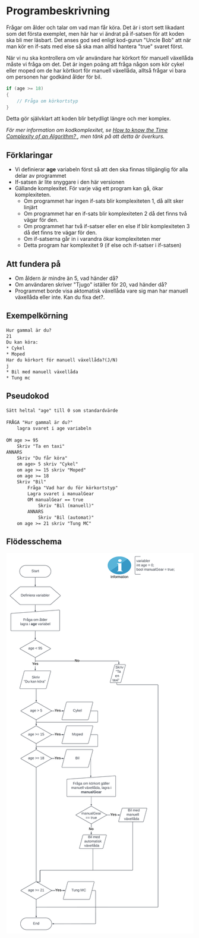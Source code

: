 ﻿# Programbeskrivning
Frågar om ålder och talar om vad man får köra. Det är i stort 
sett likadant som det första exemplet, men här har vi ändrat
på if-satsen för att koden ska bli mer läsbart. Det anses god sed
enligt kod-gurun "Uncle Bob" att när man kör en if-sats med else 
så ska man alltid hantera "true" svaret först.

När vi nu ska kontrollera om vår användare har körkort för manuell 
växellåda måste vi fråga om det. Det är ingen poäng att fråga någon 
som kör cykel eller moped om de har körtkort för manuell växellåda, 
alltså frågar vi bara om personen har godkänd ålder för bil.

```cs
if (age >= 18)
{
	// Fråga om körkortstyp
}
```

Detta gör självklart att koden blir betydligt längre och mer komplex.

*För mer information om kodkomplexitet, se [How to know the Time Complexity of an Algorithm?
](https://www.lancaster.ac.uk/stor-i-student-sites/lidia-andre/2021/04/27/time-complexity-whats-that/), men tänk på att detta är överkurs.*

## Förklaringar
+ Vi definierar **age** variabeln först så att den ska finnas tillgänglig för alla delar av programmet
+ If-satsen är lite snyggare i den här versionen
+ Gällande komplexitet. För varje väg ett program kan gå, ökar komplexiteten.
  + Om programmet har ingen if-sats blir komplexiteten 1, då allt sker linjärt
  + Om programmet har en if-sats blir komplexiteten 2 då det finns två vägar för den. 
  + Om programmet har två if-satser eller en else if blir komplexiteten 3 då det finns tre vägar för den. 
  + Om if-satserna går in i varandra ökar komplexiteten mer
  + Detta program har komplexitet 9 (if else och if-satser i if-satsen)

## Att fundera på
+ Om åldern är mindre än 5, vad händer då?
+ Om användaren skriver "Tjugo" iställer för 20, vad händer då?
+ Programmet borde visa aktomatisk växellåda vare sig man har manuell växellåda eller inte. Kan du fixa det?.

## Exempelkörning
```
Hur gammal är du?
21
Du kan köra:
* Cykel
* Moped
Har du körkort för manuell växellåda?(J/N)
j
* Bil med manuell växellåda
* Tung mc
```

## Pseudokod
```
Sätt heltal "age" till 0 som standardvärde

FRÅGA "Hur gammal är du?"
	lagra svaret i age variabeln

OM age >= 95
	Skriv "Ta en taxi"
ANNARS
	Skriv "Du får köra"
	om age> 5 skriv "Cykel"
	om age >= 15 skriv "Moped"
	om age >= 18 
	Skriv "Bil"
		Fråga "Vad har du för körkortstyp"
		Lagra svaret i manualGear
		OM manualGear == true
			Skriv "Bil (manuell)"
		ANNARS
			Skriv "Bil (automat)"
	om age >= 21 skriv "Tung MC"
```

## Flödesschema

![Flödeschema](./AgeCheck3.png)


